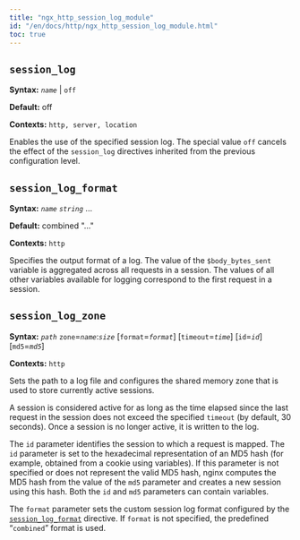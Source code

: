 ```yaml
---
title: "ngx_http_session_log_module"
id: "/en/docs/http/ngx_http_session_log_module.html"
toc: true
---
```


## `session_log`

**Syntax:** *`name`* | `off`

**Default:** off

**Contexts:** `http, server, location`

Enables the use of the specified session log.
The special value `off` cancels the effect
of the `session_log` directives
inherited from the previous configuration level.

## `session_log_format`

**Syntax:** *`name`* *`string`* ...

**Default:** combined "..."

**Contexts:** `http`

Specifies the output format of a log.
The value of the `$body_bytes_sent` variable is aggregated across
all requests in a session.
The values of all other variables available for logging correspond to the
first request in a session.

## `session_log_zone`

**Syntax:** *`path`* `zone`=*`name`*:*`size`* [`format`=*`format`*] [`timeout`=*`time`*] [`id`=*`id`*] [`md5`=*`md5`*]

**Contexts:** `http`

Sets the path to a log file and configures the shared memory zone that is used
to store currently active sessions.

A session is considered active for as long as the time elapsed since
the last request in the session does not exceed the specified
`timeout` (by default, 30 seconds).
Once a session is no longer active, it is written to the log.

The `id` parameter identifies the
session to which a request is mapped.
The `id` parameter is set to the hexadecimal representation
of an MD5 hash (for example, obtained from a cookie using variables).
If this parameter is not specified or does not represent the valid
MD5 hash, nginx computes the MD5 hash from the value of
the `md5` parameter and creates a new session using this hash.
Both the `id` and `md5` parameters
can contain variables.

The `format` parameter sets the custom session log
format configured by the [`session_log_format`](https://nginx.org/en/docs/http/ngx_http_session_log_module.html#session_log_format) directive.
If `format` is not specified, the predefined
“`combined`” format is used.

